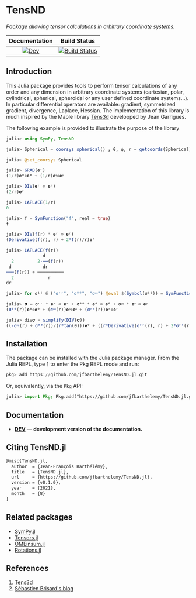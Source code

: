 # TensND

*Package allowing tensor calculations in arbitrary coordinate systems.*

<!-- [![Stable](https://img.shields.io/badge/docs-stable-blue.svg)](https://jfbarthelemy.github.io/TensND.jl/stable) -->
<!-- [![Dev](https://img.shields.io/badge/docs-dev-blue.svg)](https://jfbarthelemy.github.io/TensND.jl/dev) -->
<!-- [![Build Status](https://github.com/jfbarthelemy/TensND.jl/workflows/CI/badge.svg)](https://github.com/jfbarthelemy/TensND.jl/actions) -->

| **Documentation**                       | **Build Status**                  |
|:---------------------------------------:|:---------------------------------:|
| [![Dev][docs-dev-img]][docs-dev-url]    | [![Build Status][ci-img]][ci-url] |

[docs-dev-img]: https://img.shields.io/badge/docs-dev-blue.svg
[docs-dev-url]: https://jfbarthelemy.github.io/TensND.jl/dev

[ci-img]: https://github.com/jfbarthelemy/TensND.jl/workflows/CI/badge.svg?branch=main
[ci-url]: https://github.com/jfbarthelemy/TensND.jl/actions/workflows/CI.yml?query=branch%3Amain

[issues-url]: https://github.com/Ferrite-FEM/TensND.jl/issues

## Introduction

This Julia package provides tools to perform tensor calculations of any order and any dimension in arbitrary coordinate systems (cartesian, polar, cylindrical, spherical, spheroidal or any user defined coordinate systems...). In particular differential operators are available: gradient, symmetrized gradient, divergence, Laplace, Hessian. The implementation of this library is much inspired by the Maple library [Tens3d](http://jean.garrigues.perso.centrale-marseille.fr/tens3d.html) developped by Jean Garrigues.

The following example is provided to illustrate the purpose of the library

```julia
julia> using SymPy, TensND

julia> Spherical = coorsys_spherical() ; θ, ϕ, r = getcoords(Spherical) ; 𝐞ᶿ, 𝐞ᵠ, 𝐞ʳ = unitvec(Spherical) ;

julia> @set_coorsys Spherical

julia> GRAD(𝐞ʳ)
(1/r)𝐞ᶿ⊗𝐞ᶿ + (1/r)𝐞ᵠ⊗𝐞ᵠ

julia> DIV(𝐞ʳ ⊗ 𝐞ʳ)
(2/r)𝐞ʳ

julia> LAPLACE(1/r)
0

julia> f = SymFunction("f", real = true)
f

julia> DIV(f(r) * 𝐞ʳ ⊗ 𝐞ʳ)
(Derivative(f(r), r) + 2*f(r)/r)𝐞ʳ

julia> LAPLACE(f(r))
              d       
  2         2⋅──(f(r))
 d            dr
───(f(r)) + ──────────
  2             r
dr

julia> for σⁱʲ ∈ ("σʳʳ", "σᶿᶿ", "σᵠᵠ") @eval $(Symbol(σⁱʲ)) = SymFunction($σⁱʲ, real = true)($r) end

julia> 𝛔 = σʳʳ * 𝐞ʳ ⊗ 𝐞ʳ + σᶿᶿ * 𝐞ᶿ ⊗ 𝐞ᶿ + σᵠᵠ * 𝐞ᵠ ⊗ 𝐞ᵠ
(σᶿᶿ(r))𝐞ᶿ⊗𝐞ᶿ + (σᵠᵠ(r))𝐞ᵠ⊗𝐞ᵠ + (σʳʳ(r))𝐞ʳ⊗𝐞ʳ

julia> div𝛔 = simplify(DIV(𝛔))
((-σᵠᵠ(r) + σᶿᶿ(r))/(r*tan(θ)))𝐞ᶿ + ((r*Derivative(σʳʳ(r), r) + 2*σʳʳ(r) - σᵠᵠ(r) - σᶿᶿ(r))/r)𝐞ʳ
```

## Installation

The package can be installed with the Julia package manager. From the Julia REPL, type `]` to enter the Pkg REPL mode and run:

```julia
pkg> add https://github.com/jfbarthelemy/TensND.jl.git
```

Or, equivalently, via the `Pkg` API:

```julia
julia> import Pkg; Pkg.add("https://github.com/jfbarthelemy/TensND.jl.git")
```

## Documentation

<!-- - [**STABLE**][docs-stable-url] &mdash; **most recently tagged version of the documentation.** -->
- [**DEV**][docs-dev-url] &mdash; **development version of the documentation.**

## Citing TensND.jl

```latex
@misc{TensND.jl,
  author  = {Jean-François Barthélémy},
  title   = {TensND.jl},
  url     = {https://github.com/jfbarthelemy/TensND.jl},
  version = {v0.1.0},
  year    = {2021},
  month   = {8}
}
```

## Related packages

- [SymPy.jl](https://github.com/JuliaPy/SymPy.jl)
- [Tensors.jl](https://github.com/Ferrite-FEM/Tensors.jl)
- [OMEinsum.jl](https://github.com/under-Peter/OMEinsum.jl)
- [Rotations.jl](https://github.com/JuliaGeometry/Rotations.jl)

## References

1. [Tens3d](http://jean.garrigues.perso.centrale-marseille.fr/tens3d.html)
1. [Sébastien Brisard's blog](https://sbrisard.github.io/posts/20140226-decomposition_of_transverse_isotropic_fourth-rank_tensors.html)